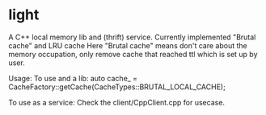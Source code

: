# light
A C++ local memory lib and (thrift) service.
Currently implemented "Brutal cache" and LRU cache
Here "Brutal cache" means don't care about the memory occupation, only remove cache that reached ttl which is set up by user.

Usage:
To use and a lib:
auto cache_ = CacheFactory::getCache(CacheTypes::BRUTAL_LOCAL_CACHE);

To use as a service:
Check the client/CppClient.cpp for usecase.
